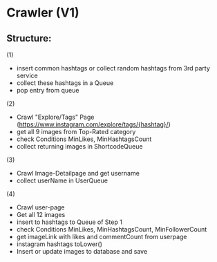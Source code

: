 # Crawler (V1)

## Structure:

(1)
  * insert common hashtags or collect random hashtags from 3rd party service
  * collect these hashtags in a Queue
  * pop entry from queue

(2)
  * Crawl "Explore/Tags" Page (https://www.instagram.com/explore/tags/{hashtag}/)
  * get all 9 images from Top-Rated category
  * check Conditions MinLikes, MinHashtagsCount
  * collect returning images in ShortcodeQueue

(3)
  * Crawl Image-Detailpage and get username 
  * collect userName in UserQueue

(4)
  * Crawl user-page
  * Get all 12 images
  * insert to hashtags to Queue of Step 1
  * check Conditions MinLikes, MinHashtagsCount, MinFollowerCount
  * get imageLink with likes and commentCount from userpage
  * instagram hashtags toLower()
  * Insert or update images to database and save

